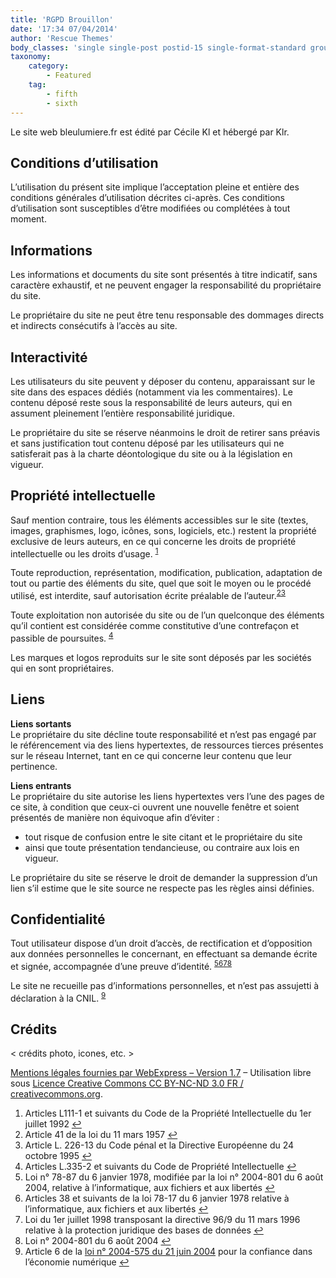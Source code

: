 ```yaml
---
title: 'RGPD Brouillon'
date: '17:34 07/04/2014'
author: 'Rescue Themes'
body_classes: 'single single-post postid-15 single-format-standard group-blog'
taxonomy:
    category:
        - Featured
    tag:
        - fifth
        - sixth
---
```


<div class="entry-inner">
<div class="zzhighlight text-justify">
<p>Le site web bleulumiere.fr est &eacute;dit&eacute; par C&eacute;cile Kl et h&eacute;berg&eacute; par Klr.</p>
<h2>Conditions d&rsquo;utilisation</h2>
<p>L&rsquo;utilisation du pr&eacute;sent site implique l&rsquo;acceptation pleine et enti&egrave;re des conditions g&eacute;n&eacute;rales d&rsquo;utilisation d&eacute;crites ci-apr&egrave;s. Ces conditions d&rsquo;utilisation sont susceptibles d&rsquo;&ecirc;tre modifi&eacute;es ou compl&eacute;t&eacute;es &agrave; tout moment.</p>
<h2>Informations</h2>
<p>Les informations et documents du site sont pr&eacute;sent&eacute;s &agrave; titre indicatif, sans caract&egrave;re exhaustif, et ne peuvent engager la responsabilit&eacute; du propri&eacute;taire du site.</p>
<p>Le propri&eacute;taire du site ne peut &ecirc;tre tenu responsable des dommages directs et indirects cons&eacute;cutifs &agrave; l&rsquo;acc&egrave;s au site.</p>
<h2>Interactivit&eacute;</h2>
<p>Les utilisateurs du site peuvent y d&eacute;poser du contenu, apparaissant sur le site dans des espaces d&eacute;di&eacute;s (notamment via les commentaires). Le contenu d&eacute;pos&eacute; reste sous la responsabilit&eacute; de leurs auteurs, qui en assument pleinement l&rsquo;enti&egrave;re responsabilit&eacute; juridique.</p>
<p>Le propri&eacute;taire du site se r&eacute;serve n&eacute;anmoins le droit de retirer sans pr&eacute;avis et sans justification tout contenu d&eacute;pos&eacute; par les utilisateurs qui ne satisferait pas &agrave; la charte d&eacute;ontologique du site ou &agrave; la l&eacute;gislation en vigueur.</p>
<h2>Propri&eacute;t&eacute; intellectuelle</h2>
<p>Sauf mention contraire, tous les &eacute;l&eacute;ments accessibles sur le site (textes, images, graphismes, logo, ic&ocirc;nes, sons, logiciels, etc.) restent la propri&eacute;t&eacute; exclusive de leurs auteurs, en ce qui concerne les droits de propri&eacute;t&eacute; intellectuelle ou les droits d&rsquo;usage. <sup id="fnref-7013-1"><a href="https://cecile.dev.coutupetra.fr/fr/portraits/laborum-ultricies-netus/#fn-7013-1" rel="footnote">1</a></sup></p>
<p>Toute reproduction, repr&eacute;sentation, modification, publication, adaptation de tout ou partie des &eacute;l&eacute;ments du site, quel que soit le moyen ou le proc&eacute;d&eacute; utilis&eacute;, est interdite, sauf autorisation &eacute;crite pr&eacute;alable de l&rsquo;auteur.<sup id="fnref-7013-2"><a href="https://www.webexpress.fr/actualite/focus/modele-de-mentions-legales-complet-et-gratuit/#fn-7013-2" rel="footnote">2</a></sup><sup id="fnref-7013-3"><a href="https://www.webexpress.fr/actualite/focus/modele-de-mentions-legales-complet-et-gratuit/#fn-7013-3" rel="footnote">3</a></sup></p>
<p>Toute exploitation non autoris&eacute;e du site ou de l&rsquo;un quelconque des &eacute;l&eacute;ments qu&rsquo;il contient est consid&eacute;r&eacute;e comme constitutive d&rsquo;une contrefa&ccedil;on et passible de poursuites. <sup id="fnref-7013-9"><a href="https://www.webexpress.fr/actualite/focus/modele-de-mentions-legales-complet-et-gratuit/#fn-7013-9" rel="footnote">4</a></sup></p>
<p>Les marques et logos reproduits sur le site sont d&eacute;pos&eacute;s par les soci&eacute;t&eacute;s qui en sont propri&eacute;taires.</p>
<h2>Liens</h2>
<p><strong>Liens sortants</strong><br />Le propri&eacute;taire du site d&eacute;cline toute responsabilit&eacute; et n&rsquo;est pas engag&eacute; par le r&eacute;f&eacute;rencement via des liens hypertextes, de ressources tierces pr&eacute;sentes sur le r&eacute;seau Internet, tant en ce qui concerne leur contenu que leur pertinence.</p>
<p><strong>Liens entrants</strong><br />Le propri&eacute;taire du site autorise les liens hypertextes vers l&rsquo;une des pages de ce site, &agrave; condition que ceux-ci ouvrent une nouvelle fen&ecirc;tre et soient pr&eacute;sent&eacute;s de mani&egrave;re non &eacute;quivoque afin d&rsquo;&eacute;viter :</p>
<ul>
<li>tout risque de confusion entre le site citant et le propri&eacute;taire du site</li>
<li>ainsi que toute pr&eacute;sentation tendancieuse, ou contraire aux lois en vigueur.</li>
</ul>
<p>Le propri&eacute;taire du site se r&eacute;serve le droit de demander la suppression d&rsquo;un lien s&rsquo;il estime que le site source ne respecte pas les r&egrave;gles ainsi d&eacute;finies.</p>
<h2>Confidentialit&eacute;</h2>
<p>Tout utilisateur dispose d&rsquo;un droit d&rsquo;acc&egrave;s, de rectification et d&rsquo;opposition aux donn&eacute;es personnelles le concernant, en effectuant sa demande &eacute;crite et sign&eacute;e, accompagn&eacute;e d&rsquo;une preuve d&rsquo;identit&eacute;. <sup id="fnref-7013-5"><a href="https://www.webexpress.fr/actualite/focus/modele-de-mentions-legales-complet-et-gratuit/#fn-7013-5" rel="footnote">5</a></sup><sup id="fnref-7013-7"><a href="https://www.webexpress.fr/actualite/focus/modele-de-mentions-legales-complet-et-gratuit/#fn-7013-7" rel="footnote">6</a></sup><sup id="fnref-7013-8"><a href="https://www.webexpress.fr/actualite/focus/modele-de-mentions-legales-complet-et-gratuit/#fn-7013-8" rel="footnote">7</a></sup><sup id="fnref-7013-6"><a href="https://www.webexpress.fr/actualite/focus/modele-de-mentions-legales-complet-et-gratuit/#fn-7013-6" rel="footnote">8</a></sup></p>
<p>Le site ne recueille pas d&rsquo;informations personnelles, et n&rsquo;est pas assujetti &agrave; d&eacute;claration &agrave; la CNIL. <sup id="fnref-7013-4"><a href="https://www.webexpress.fr/actualite/focus/modele-de-mentions-legales-complet-et-gratuit/#fn-7013-4" rel="footnote">9</a></sup></p>
<h2>Cr&eacute;dits</h2>
<p>&lt; cr&eacute;dits photo, icones, etc. &gt;</p>
<p><a href="https://www.webexpress.fr" data-wpel-link="internal">Mentions l&eacute;gales fournies par WebExpress &ndash; Version 1.7</a> &ndash; Utilisation libre sous <a class="ext-link wpel-icon-right" href="http://creativecommons.org/licenses/by-nc-nd/3.0/fr/" target="_new" rel="external noopener noreferrer" data-wpel-link="external">Licence Creative Commons CC BY-NC-ND 3.0 FR / creativecommons.org</a>.</p>
</div>
<div class="footnotes">
<ol>
<li id="fn-7013-1">Articles L111-1 et suivants du Code de la Propri&eacute;t&eacute; Intellectuelle du 1er juillet 1992&nbsp;<a href="https://cecile.dev.coutupetra.fr/fr/portraits/laborum-ultricies-netus#fn-7013-1" rev="footnote">↩</a></li>
<li id="fn-7013-2">Article 41 de la loi du 11 mars 1957&nbsp;<a href="https://www.webexpress.fr/actualite/focus/modele-de-mentions-legales-complet-et-gratuit/#fnref-7013-2" rev="footnote">↩</a></li>
<li id="fn-7013-3">Article L. 226-13 du Code p&eacute;nal et la Directive Europ&eacute;enne du 24 octobre 1995&nbsp;<a href="https://www.webexpress.fr/actualite/focus/modele-de-mentions-legales-complet-et-gratuit/#fnref-7013-3" rev="footnote">↩</a></li>
<li id="fn-7013-9">Articles L.335-2 et suivants du Code de Propri&eacute;t&eacute; Intellectuelle&nbsp;<a href="https://www.webexpress.fr/actualite/focus/modele-de-mentions-legales-complet-et-gratuit/#fnref-7013-9" rev="footnote">↩</a></li>
<li id="fn-7013-5">Loi n&deg; 78-87 du 6 janvier 1978, modifi&eacute;e par la loi n&deg; 2004-801 du 6 ao&ucirc;t 2004, relative &agrave; l&rsquo;informatique, aux fichiers et aux libert&eacute;s&nbsp;<a href="https://www.webexpress.fr/actualite/focus/modele-de-mentions-legales-complet-et-gratuit/#fnref-7013-5" rev="footnote">↩</a></li>
<li id="fn-7013-7">Articles 38 et suivants de la loi 78-17 du 6 janvier 1978 relative &agrave; l&rsquo;informatique, aux fichiers et aux libert&eacute;s&nbsp;<a href="https://www.webexpress.fr/actualite/focus/modele-de-mentions-legales-complet-et-gratuit/#fnref-7013-7" rev="footnote">↩</a></li>
<li id="fn-7013-8">Loi du 1er juillet 1998 transposant la directive 96/9 du 11 mars 1996 relative &agrave; la protection juridique des bases de donn&eacute;es&nbsp;<a href="https://www.webexpress.fr/actualite/focus/modele-de-mentions-legales-complet-et-gratuit/#fnref-7013-8" rev="footnote">↩</a></li>
<li id="fn-7013-6">Loi n&deg; 2004-801 du 6 ao&ucirc;t 2004&nbsp;<a href="https://www.webexpress.fr/actualite/focus/modele-de-mentions-legales-complet-et-gratuit/#fnref-7013-6" rev="footnote">↩</a></li>
<li id="fn-7013-4">Article 6 de la <a class="ext-link wpel-icon-right" href="https://www.legifrance.gouv.fr/affichTexte.do?cidTexte=JORFTEXT000000801164&amp;dateTexte=20160619" target="_new" rel="external noopener noreferrer" data-wpel-link="external">loi n&deg; 2004-575 du 21 juin 2004</a> pour la confiance dans l&rsquo;&eacute;conomie num&eacute;rique&nbsp;<a href="https://www.webexpress.fr/actualite/focus/modele-de-mentions-legales-complet-et-gratuit/#fnref-7013-4" rev="footnote">↩</a></li>
</ol>
</div>
</div>
<div class="clear">&nbsp;</div>